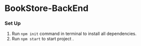 # BookStore-BackEnd

### Set Up

1. Run `npm init` command in terminal to install all dependencies.
2. Run `npm start` to start project .
